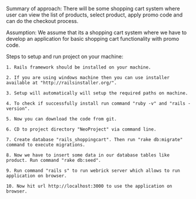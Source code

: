 Summary of approach:
    There will be some shopping cart system where user can view the list of products, select product, apply promo code and can do the checkout process.

Assumption:
    We assume that its a shopping cart system where we have to develop an application for basic shopping cart functionality with promo code.


Steps to setup and run project on your machine:

    1. Rails framework should be installed on your machine.
    
    2. If you are using windows machine then you can use installer available at "http://railsinstaller.org/".
    
    3. Setup will automatically will setup the required paths on machine.
    
    4. To check if successfully install run command "ruby -v" and "rails -version".
    
    5. Now you can download the code from git.
    
    6. CD to project directory "NeoProject" via command line.
    
    7. Create database "rails_shoppingcart". Then run "rake db:migrate" command to execute migrations.
    
    8. Now we have to insert some data in our database tables like product. Run command "rake db:seed".
    
    9. Run command "rails s" to run webrick server which allows to run application on browser.
    
    10. Now hit url http://localhost:3000 to use the application on browser.
